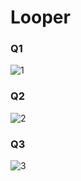 # Looper

### Q1
![1](https://github.com/user-attachments/assets/b56c6194-e3e3-47e2-9d7c-f2c37bc67511)

### Q2

![2](https://github.com/user-attachments/assets/e20c019e-6257-42ce-90a0-d2808a2d9f91)

### Q3

![3](https://github.com/user-attachments/assets/0f1d535a-a83e-4dcf-932e-4c52f443a916)

